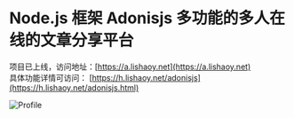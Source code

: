 # Node.js 框架 Adonisjs 多功能的多人在线的文章分享平台

项目已上线，访问地址：[https://a.lishaoy.net](https://a.lishaoy.net) <br />
具体功能详情可访问： [https://h.lishaoy.net/adonisjs](https://h.lishaoy.net/adonisjs.html)

![Profile](https://cdn.lishaoy.net/adonisjs/profile.gif "Profile" )
